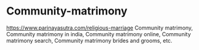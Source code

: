 # Community-matrimony
https://www.parinayasutra.com/religious-marriage Community matrimony, Community matrimony in india, Community matrimony online, Community matrimony search, Community matrimony brides and grooms, etc.
